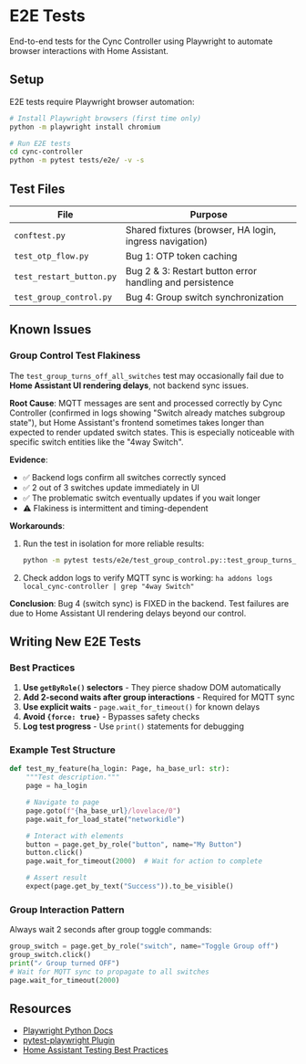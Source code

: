 # E2E Tests

End-to-end tests for the Cync Controller using Playwright to automate browser interactions with Home Assistant.

## Setup

E2E tests require Playwright browser automation:

```bash
# Install Playwright browsers (first time only)
python -m playwright install chromium

# Run E2E tests
cd cync-controller
python -m pytest tests/e2e/ -v -s
```

## Test Files

| File                     | Purpose                                                  |
| ------------------------ | -------------------------------------------------------- |
| `conftest.py`            | Shared fixtures (browser, HA login, ingress navigation)  |
| `test_otp_flow.py`       | Bug 1: OTP token caching                                 |
| `test_restart_button.py` | Bug 2 & 3: Restart button error handling and persistence |
| `test_group_control.py`  | Bug 4: Group switch synchronization                      |

## Known Issues

### Group Control Test Flakiness

The `test_group_turns_off_all_switches` test may occasionally fail due to **Home Assistant UI rendering delays**, not backend sync issues.

**Root Cause**: MQTT messages are sent and processed correctly by Cync Controller (confirmed in logs showing "Switch already matches subgroup state"), but Home Assistant's frontend sometimes takes longer than expected to render updated switch states. This is especially noticeable with specific switch entities like the "4way Switch".

**Evidence**:
- ✅ Backend logs confirm all switches correctly synced
- ✅ 2 out of 3 switches update immediately in UI
- ✅ The problematic switch eventually updates if you wait longer
- ⚠️  Flakiness is intermittent and timing-dependent

**Workarounds**:
1. Run the test in isolation for more reliable results:
   ```bash
   python -m pytest tests/e2e/test_group_control.py::test_group_turns_off_all_switches -v -s
   ```
2. Check addon logs to verify MQTT sync is working: `ha addons logs local_cync-controller | grep "4way Switch"`

**Conclusion**: Bug 4 (switch sync) is FIXED in the backend. Test failures are due to Home Assistant UI rendering delays beyond our control.

## Writing New E2E Tests

### Best Practices

1. **Use `getByRole()` selectors** - They pierce shadow DOM automatically
2. **Add 2-second waits after group interactions** - Required for MQTT sync
3. **Use explicit waits** - `page.wait_for_timeout()` for known delays
4. **Avoid `{force: true}`** - Bypasses safety checks
5. **Log test progress** - Use `print()` statements for debugging

### Example Test Structure

```python
def test_my_feature(ha_login: Page, ha_base_url: str):
    """Test description."""
    page = ha_login

    # Navigate to page
    page.goto(f"{ha_base_url}/lovelace/0")
    page.wait_for_load_state("networkidle")

    # Interact with elements
    button = page.get_by_role("button", name="My Button")
    button.click()
    page.wait_for_timeout(2000)  # Wait for action to complete

    # Assert result
    expect(page.get_by_text("Success")).to_be_visible()
```

### Group Interaction Pattern

Always wait 2 seconds after group toggle commands:

```python
group_switch = page.get_by_role("switch", name="Toggle Group off")
group_switch.click()
print("✓ Group turned OFF")
# Wait for MQTT sync to propagate to all switches
page.wait_for_timeout(2000)
```

## Resources

- [Playwright Python Docs](https://playwright.dev/python/)
- [pytest-playwright Plugin](https://github.com/microsoft/playwright-pytest)
- [Home Assistant Testing Best Practices](https://developers.home-assistant.io/docs/development_testing/)
